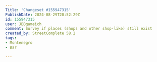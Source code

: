 ```yaml
---
Title: 'Changeset #155947315'
PublishDate: 2024-08-29T20:52:29Z
id: 155947315
user: JBBgameich
comment: Survey if places (shops and other shop-like) still exist
created_by: StreetComplete 58.2
tags:
- Montenegro
- Bar

---
```

